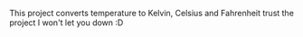 This project converts temperature to Kelvin, Celsius and Fahrenheit
trust the project I won't let you down :D